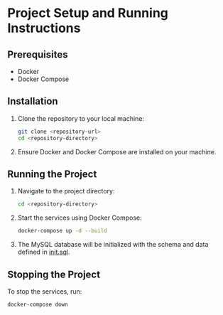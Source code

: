 # Project Setup and Running Instructions

## Prerequisites

- Docker
- Docker Compose

## Installation

1. Clone the repository to your local machine:
    ```sh
    git clone <repository-url>
    cd <repository-directory>
    ```

2. Ensure Docker and Docker Compose are installed on your machine.

## Running the Project

1. Navigate to the project directory:
    ```sh
    cd <repository-directory>
    ```

2. Start the services using Docker Compose:
    ```sh
    docker-compose up -d --build
    ```

3. The MySQL database will be initialized with the schema and data defined in [init.sql](http://_vscodecontentref_/1).

## Stopping the Project

To stop the services, run:
```sh
docker-compose down
```